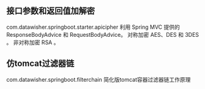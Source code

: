 ## 接口参数和返回值加解密
com.datawisher.springboot.starter.apicipher
利用 Spring MVC 提供的 ResponseBodyAdvice 和 RequestBodyAdvice。
对称加密 AES、DES 和 3DES 。
非对称加密 RSA 。

## 仿tomcat过滤器链
com.datawisher.springboot.filterchain
简化版tomcat容器过滤器链工作原理